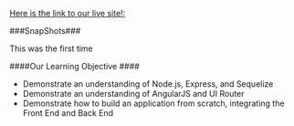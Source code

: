 [Here is the link to our live site!:](....)

###SnapShots###

This was the first time 

####Our Learning Objective ####
+ Demonstrate an understanding of Node.js, Express, and Sequelize
+ Demonstrate an understanding of AngularJS and UI Router
+ Demonstrate how to build an application from scratch, integrating the Front End and Back End
